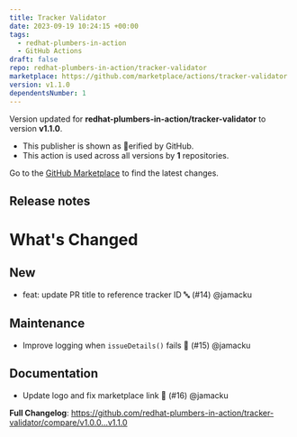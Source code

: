 ```yaml
---
title: Tracker Validator
date: 2023-09-19 10:24:15 +00:00
tags:
  - redhat-plumbers-in-action
  - GitHub Actions
draft: false
repo: redhat-plumbers-in-action/tracker-validator
marketplace: https://github.com/marketplace/actions/tracker-validator
version: v1.1.0
dependentsNumber: 1
---
```



Version updated for **redhat-plumbers-in-action/tracker-validator** to version **v1.1.0**.
- This publisher is shown as erified by GitHub.
- This action is used across all versions by **1** repositories.

Go to the [GitHub Marketplace](https://github.com/marketplace/actions/tracker-validator) to find the latest changes.

## Release notes

# What's Changed

## New

* feat: update PR title to reference tracker ID :abc:  (#14) @jamacku

## Maintenance

* Improve logging when `issueDetails()` fails :palm_tree:  (#15) @jamacku

## Documentation

* Update logo and fix marketplace link :penguin:  (#16) @jamacku

**Full Changelog**: https://github.com/redhat-plumbers-in-action/tracker-validator/compare/v1.0.0...v1.1.0

